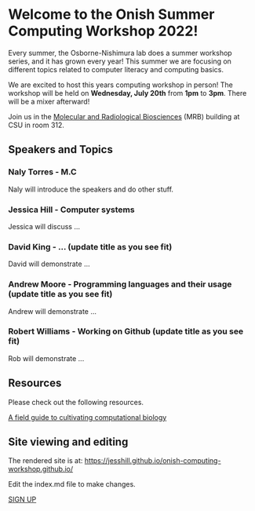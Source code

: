 # Welcome to the Onish Summer Computing Workshop 2022!

Every summer, the Osborne-Nishimura lab does a summer workshop series, and it has grown every year! This summer we are focusing on different topics related to computer literacy and computing basics. 

We are excited to host this years computing workshop in person! The workshop will be held on **Wednesday, July 20th** from **1pm** to **3pm**. There will be a mixer afterward!

Join us in the [Molecular and Radiological Biosciences](https://goo.gl/maps/e9LsEpLVtt4xpX8Z7) (MRB) building at CSU in room 312.

## Speakers and Topics 

### Naly Torres - M.C 

Naly will introduce the speakers and do other stuff.

### Jessica Hill - Computer systems 

Jessica will discuss ...

### David King - ... (update title as you see fit)

David will demonstrate ...

### Andrew Moore - Programming languages and their usage (update title as you see fit)

Andrew will demonstrate ...

### Robert Williams - Working on Github (update title as you see fit)

Rob will demonstrate ...

## Resources

Please check out the following resources.

[A field guide to cultivating computational biology](https://journals.plos.org/plosbiology/article?id=10.1371/journal.pbio.3001419)



## Site viewing and editing

The rendered site is at: https://jesshill.github.io/onish-computing-workshop.github.io/

Edit the index.md file to make changes.

[SIGN UP](signup.html)
